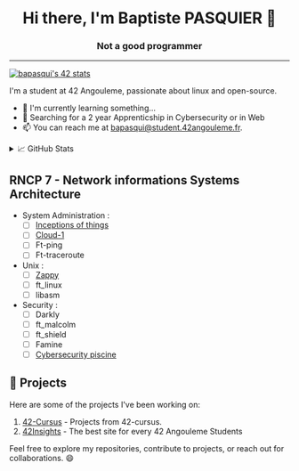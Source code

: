 <h1 align='center'>Hi there, I'm Baptiste PASQUIER 👋</h1>
<h3 align='center'> Not a good programmer </h3>
<hr>

[![bapasqui's 42 stats](https://badge.mediaplus.ma/colorfulwaves/bapasqui?1337Badge=off&UM6P=off)](https://github.com/oakoudad/badge42)

I'm a student at 42 Angouleme, passionate about linux and open-source.
- 🌱 I'm currently learning something...
- 🔎 Searching for a 2 year Apprenticship in Cybersecurity or in Web
- 📫 You can reach me at <a href="mailto:bapasqui@student.42angouleme.fr">bapasqui@student.42angouleme.fr</a>.
<details>
<summary>📈 GitHub Stats</summary>
<br>

[![Haletran's GitHub stats](https://github-readme-stats.vercel.app/api?username=Haletran&show_icons=true&theme=dark)](https://github.com/Haletran/github-readme-stats)
</details>

## RNCP 7 - Network informations Systems Architecture

- System Administration :
  - [ ] [Inceptions of things](https://github.com/Haletran/42_Inception-of-things)
  - [ ] [Cloud-1](https://github.com/Haletran/42_Cloud-1)
  - [ ] Ft-ping
  - [ ] Ft-traceroute
 
- Unix :
  - [ ] [Zappy](https://github.com/fZpHr/zappy_42)
  - [ ] ft_linux
  - [ ] libasm

- Security :
  - [ ] Darkly
  - [ ] ft_malcolm
  - [ ] ft_shield
  - [ ] Famine
  - [ ] [Cybersecurity piscine](https://github.com/Haletran/42_Cybersecurity-Piscine)

## 🚀 Projects

Here are some of the projects I've been working on:

1. [42-Cursus](https://github.com/Haletran/42-Cursus) - Projects from 42-cursus.
2. [42Insights](https://github.com/fZpHr/42insight) - The best site for every 42 Angouleme Students



Feel free to explore my repositories, contribute to projects, or reach out for collaborations. 😄

